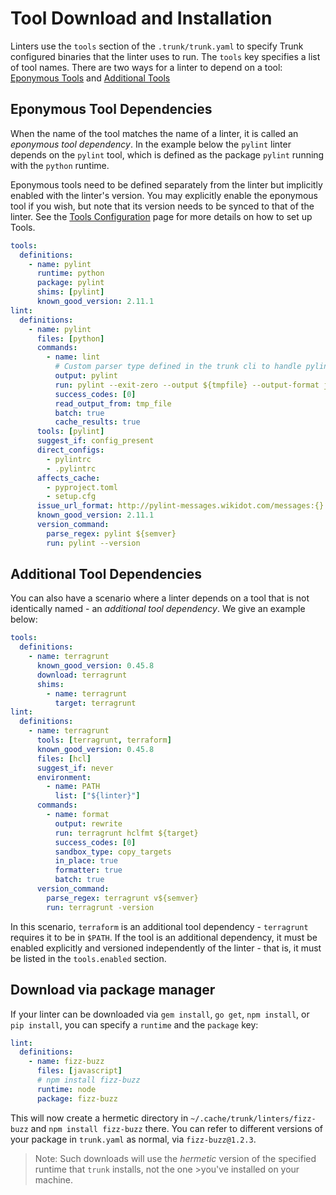 # Tool Download and Installation


Linters use the `tools` section of the `.trunk/trunk.yaml` to specify Trunk configured 
binaries that the linter uses to run. The `tools` key specifies a list of tool names.
There are two ways for a linter to depend on a tool:
[Eponymous Tools](dependencies.md#eponymous-tool-dependencies) and [Additional Tools](dependencies.md#additional-tool-dependencies)


## Eponymous Tool Dependencies

When the name of the tool matches the name of a linter, it is called an *eponymous tool dependency*. 
In the example below the `pylint` linter depends on the `pylint` tool, which is defined as the package
`pylint` running with the `python` runtime. 

Eponymous tools need to be defined separately from the linter but implicitly enabled with the 
linter's version. You may explicitly enable the eponymous tool if you wish, but note that its 
version needs to be synced to that of the linter. See 
the [Tools Configuration](../../advanced-setup/tools/configuration.md) page for more details
on how to set up Tools.

```yaml
tools:
  definitions:
    - name: pylint
      runtime: python
      package: pylint
      shims: [pylint]
      known_good_version: 2.11.1
lint:
  definitions:
    - name: pylint
      files: [python]
      commands:
        - name: lint
          # Custom parser type defined in the trunk cli to handle pylint's JSON output.
          output: pylint
          run: pylint --exit-zero --output ${tmpfile} --output-format json ${target}
          success_codes: [0]
          read_output_from: tmp_file
          batch: true
          cache_results: true
      tools: [pylint]
      suggest_if: config_present
      direct_configs:
        - pylintrc
        - .pylintrc
      affects_cache:
        - pyproject.toml
        - setup.cfg
      issue_url_format: http://pylint-messages.wikidot.com/messages:{}
      known_good_version: 2.11.1
      version_command:
        parse_regex: pylint ${semver}
        run: pylint --version
```

## Additional Tool Dependencies

You can also have a scenario where a linter depends on a tool that is not identically named - an 
_additional tool dependency_. We give an example below:

```yaml
tools:
  definitions:
    - name: terragrunt
      known_good_version: 0.45.8
      download: terragrunt
      shims:
        - name: terragrunt
          target: terragrunt
lint:
  definitions:
    - name: terragrunt
      tools: [terragrunt, terraform]
      known_good_version: 0.45.8
      files: [hcl]
      suggest_if: never
      environment:
        - name: PATH
          list: ["${linter}"]
      commands:
        - name: format
          output: rewrite
          run: terragrunt hclfmt ${target}
          success_codes: [0]
          sandbox_type: copy_targets
          in_place: true
          formatter: true
          batch: true
      version_command:
        parse_regex: terragrunt v${semver}
        run: terragrunt -version
```

In this scenario, `terraform` is an additional tool dependency - `terragrunt` requires it to be 
in `$PATH`. If the tool is an additional dependency, it must be enabled explicitly and versioned 
independently of the linter - that is, it must be listed in the `tools.enabled` section.


## Download via package manager

If your linter can be downloaded via `gem install`, `go get`, `npm install`, or `pip install`, you can specify a `runtime` and the `package` key:

```yaml
lint:
  definitions:
    - name: fizz-buzz
      files: [javascript]
      # npm install fizz-buzz
      runtime: node
      package: fizz-buzz
```

This will now create a hermetic directory in `~/.cache/trunk/linters/fizz-buzz` and `npm install fizz-buzz` there. You can refer to different versions of your package in `trunk.yaml` as normal, via `fizz-buzz@1.2.3`.

> Note: Such downloads will use the _hermetic_ version of the specified runtime that `trunk` installs, not the one >you've installed on your machine.
